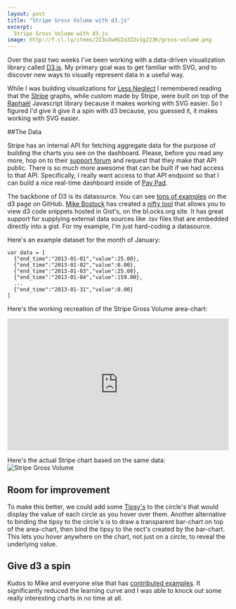 ```yaml
---
layout: post
title: "Stripe Gross Volume with d3.js"
excerpt:
  Stripe Gross Volume with d3.js  
image: http://f.cl.ly/items/2I3u3w0U2a3Z2v1g223K/gross-volume.png
---
```


Over the past two weeks I've been working with a data-driven visualization library called [D3.js](http://d3js.org/). 
My primary goal was to get familiar with SVG, and to discover new ways to visually represent data in a useful way.

While I was building visualizations for [Less Neglect](http://www.lessneglect.com) I remembered reading that the [Stripe](http://www.stripe.com) 
graphs, while custom made by Stripe, were built on top of the [Raphaël](http://raphaeljs.com/) Javascript library because it makes working with SVG easier. 
So I figured I'd give it give it a spin with d3 because, you guessed it, it makes working with SVG easier.

##The Data

Stripe has an internal API for fetching aggregate data for the purpose of building the charts you see on the dashboard. Please, before you read any more, hop on to their [support forum](https://support.stripe.com/) and request that they make that API public. There is so much more awesome that can be built if we had access to that API. Specifically, I really want access to that API endpoint so that I can build a nice real-time dashboard inside of [Pay Pad](http://www.pay-pad.com).

The backbone of D3 is its datasource. You can see [tons of examples](https://github.com/mbostock/d3/wiki/Gallery) on the d3 page on GitHub. [Mike Bostock](http://bost.ocks.org/mike/) has created a [nifty tool](http://bl.ocks.org/) that allows you to view d3 code snippets hosted in Gist's, on the bl.ocks.org site. It has great support for supplying external data sources like .tsv files that are embedded directly into a gist. For my example, I'm just hard-coding a datasource.

Here's an example dataset for the month of January:

    var data = [
      {"end_time":"2013-01-01","value":25.00},
      {"end_time":"2013-01-02","value":0.00},
      {"end_time":"2013-01-03","value":25.00},
      {"end_time":"2013-01-04","value":159.00},
      ...
      {"end_time":"2013-01-31","value":0.00}
    ]

Here's the working recreation of the Stripe Gross Volume area-chart: 

<iframe style="width: 100%; height: 300px" src="http://jsfiddle.net/azcoov/V4qEX/1/embedded/result,js/" allowfullscreen="allowfullscreen" frameborder="0"></iframe>

Here's the actual Stripe chart based on the same data:
![Stripe Gross Volume](http://f.cl.ly/items/3J031R223h3L1r1r2P44/Screen%20Shot%202013-02-14%20at%209.18.27%20PM.png)

## Room for improvement

To make this better, we could add some [Tipsy's](http://onehackoranother.com/projects/jquery/tipsy/) to the circle's that would display the value of each circle as you hover over them. Another alternative to binding the tipsy to the circle's is to draw a transparent bar-chart on top of the area-chart, then bind the tipsy to the rect's created by the bar-chart. This lets you hover anywhere on the chart, not just on a circle, to reveal the underlying value.

## Give d3 a spin

Kudos to Mike and everyone else that has [contributed examples](https://github.com/mbostock/d3/wiki/Gallery). It significantly reduced the learning curve and I was able to knock out some really interesting charts in no time at all.